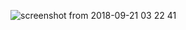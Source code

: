 ![screenshot from 2018-09-21 03 22 41](https://user-images.githubusercontent.com/34853850/45863680-a00ae480-bd4d-11e8-87a1-9e824a2a580f.png)
